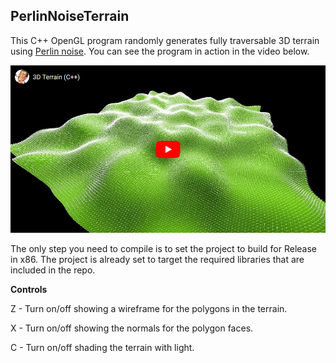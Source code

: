 ## PerlinNoiseTerrain
This C++ OpenGL program randomly generates fully traversable 3D terrain using [Perlin noise](https://www.youtube.com/watch?v=8ZEMLCnn8v0). You can see the program in action in the video below.

[![Video thumbnail](https://github.com/techiew/PerlinNoiseTerrain/blob/master/video%20thumbnail.png)](https://www.youtube.com/watch?v=2FzrSvOKK-A&feature=youtu.be)

The only step you need to compile is to set the project to build for Release in x86. The project is already set to target the required libraries that are included in the repo.

**Controls**

Z - Turn on/off showing a wireframe for the polygons in the terrain.

X - Turn on/off showing the normals for the polygon faces.

C - Turn on/off shading the terrain with light.
